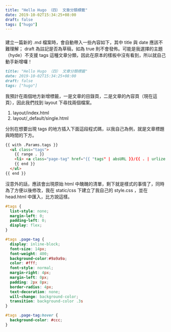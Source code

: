 ```yaml
---
title: "Hello Hugo （四） 文章分類標籤"
date: 2019-10-02T15:34:25+08:00
draft: false
tags: ["hugo"]
---
```

### 

建立一篇新的 .md 檔案時，會自動帶入一些內容如下，其中 title 與 date 應該不難理解； draft 為註記是否為草稿，如為 true 則不會發佈。可能是我選擇的主題（hyde）不支援 tags 這種文章分類，因此在原本的樣板中沒有看到，所以就自己動手新增囉！

```md
title: "Hello Hugo （四） 文章分類標籤"
date: 2019-10-02T15:34:25+08:00
draft: false
tags: ["hugo"]
```

我預計在兩個地方新增標籤，一是文章的目錄頁，二是文章的內容頁（現在這頁），因此我們找到 layout 下尋找兩個檔案。

1. layout/index.html
2. layout/_default/single.html

分別在想要出現 tags 的地方插入下面這段程式碼，以我自己為例，就是文章標題與時間的下方。
```html
{{ with .Params.tags }}
  <ul class="tags">
    {{ range . }}
    <li> <a class="page-tag" href="{{ "tags" | absURL }}/{{ . | urlize }}">{{ . }}</a> </li>
    {{ end }}
  </ul>
{{ end }}
```
沒意外的話，應該會出現原始 html 中醜醜的清單，剩下就是樣式的事情了，同時為了方便以後修改，我在 static/css 下建立了我自己的 style.css ，並在 head.html 中匯入，比方說這樣。
```css
#tags {
  list-style: none;
  margin-left: 0;
  padding-left: 0;
  display: flex;
}

#tags .page-tag {
  display: inline-block;
  font-size: 14px;
  font-weight: 400;
  background-color:#9a9a9a;
  color: #fff;
  font-style: normal;
  margin-right: 4px;
  margin-left: 0px;
  padding: 2px 8px;
  border-radius: 4px;
  text-decoration: none;
  will-change: background-color;
  transition: background-color .3s
}

#tags .page-tag:hover {
  background-color: #ccc;
}
```
